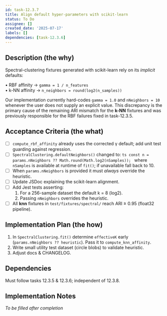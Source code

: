 ```yaml
---
id: task-12.3.7
title: Align default hyper-parameters with scikit-learn
status: To Do
assignee: []
created_date: '2025-07-17'
labels: []
dependencies: [task-12.3.6]
---
```


## Description (the why)

Spectral-clustering fixtures generated with scikit-learn rely on its *implicit* defaults:

• RBF affinity → `gamma = 1 / n_features`  
• k-NN affinity → `n_neighbors = round(log2(n_samples))`

Our implementation currently hard-codes `gamma = 1.0` and `nNeighbors = 10` whenever the user does not supply an explicit value.  This discrepancy is the primary cause of the remaining ARI mismatch for the **k-NN** fixtures and was previously responsible for the RBF failures fixed in task-12.3.5.

## Acceptance Criteria (the what)

- [ ] `compute_rbf_affinity` already uses the corrected γ default; add unit test guarding against regression.
- [ ] `SpectralClustering.defaultNeighbors()` changed to:
      ```ts
      const n = params.nNeighbors ?? Math.round(Math.log2(nSamples));
      ```
      where `nSamples` is available at runtime of `fit()`; if unavailable fall back to 10.
- [ ] When `params.nNeighbors` is provided it must *always* override the heuristic.
- [ ] Update JSDoc explaining the scikit-learn alignment.
- [ ] Add Jest tests asserting:
    1. For a 256-sample dataset the default k = 8 (log2).
    2. Passing `nNeighbors` overrides the heuristic.
- [ ] All **knn** fixtures in `test/fixtures/spectral/` reach ARI ≥ 0.95 (float32 pipeline).

## Implementation Plan (the how)

1. In `SpectralClustering.fit()` determine `effectiveK` early (`params.nNeighbors ?? heuristic`).  Pass it to `compute_knn_affinity`.
2. Write small utility test dataset (circle blobs) to validate heuristic.
3. Adjust docs & CHANGELOG.

## Dependencies

Must follow tasks 12.3.5 & 12.3.6; independent of 12.3.8.

## Implementation Notes

*To be filled after completion*
